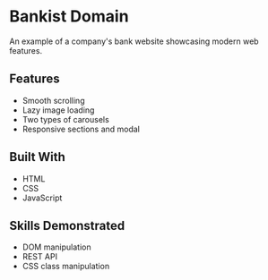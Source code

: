 # Bankist Domain

An example of a company's bank website showcasing modern web features.

## Features
- Smooth scrolling
- Lazy image loading
- Two types of carousels
- Responsive sections and modal

## Built With
- HTML
- CSS
- JavaScript

## Skills Demonstrated
- DOM manipulation
- REST API
- CSS class manipulation
